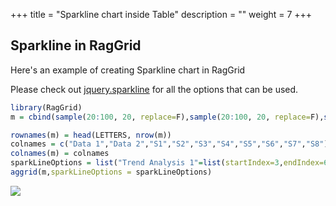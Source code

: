 +++
title = "Sparkline chart inside Table"
description = ""
weight = 7
+++

## Sparkline in RagGrid

Here's an example of creating Sparkline chart in RagGrid

Please check out [jquery.sparkline](https://omnipotent.net/jquery.sparkline/#s-docs) for all the options that can be used.

```r
library(RagGrid)
m = cbind(sample(20:100, 20, replace=F),sample(20:100, 20, replace=F),sample(20:100, 20, replace=F),sample(20:100, 20, replace=F),sample(20:100, 20, replace=F),sample(20:100, 20, replace=F),sample(20:100, 20, replace=F),sample(20:100, 20, replace=F),sample(20:100, 20, replace=F),sample(20:100, 20, replace=F))

rownames(m) = head(LETTERS, nrow(m))
colnames = c("Data 1","Data 2","S1","S2","S3","S4","S5","S6","S7","S8")
colnames(m) = colnames
sparkLineOptions = list("Trend Analysis 1"=list(startIndex=3,endIndex=6,type="line"),"Trend Analysis 2"=list(startIndex=7,endIndex=10,type="bar"))
aggrid(m,sparkLineOptions = sparkLineOptions)

```
![](/assets/sparkline.png)
